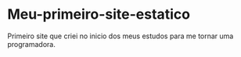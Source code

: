 # Meu-primeiro-site-estatico
Primeiro site que criei no inicio dos meus estudos para me tornar uma programadora. 

